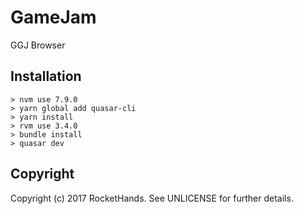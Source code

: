 GameJam
=======

GGJ Browser

Installation
------------

```
> nvm use 7.9.0
> yarn global add quasar-cli
> yarn install
> rvm use 3.4.0
> bundle install
> quasar dev
```

Copyright
---------

Copyright (c) 2017 RocketHands. See UNLICENSE for further details.
